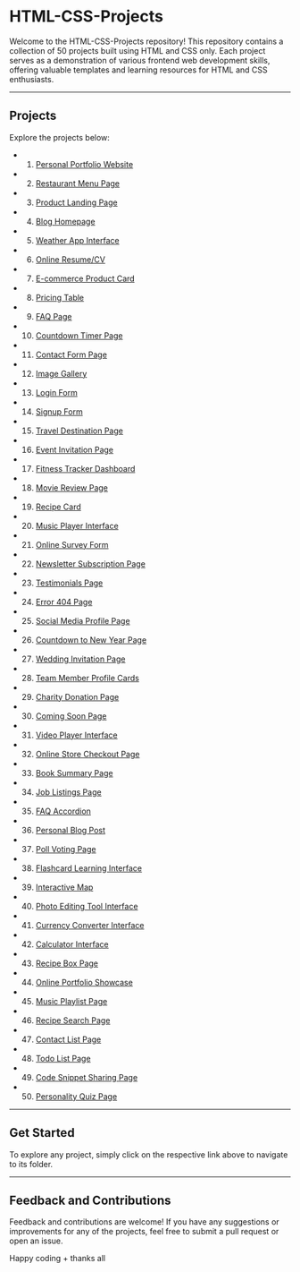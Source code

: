 # HTML-CSS-Projects

Welcome to the HTML-CSS-Projects repository! This repository contains a collection of 50 projects built using HTML and CSS only. Each project serves as a demonstration of various frontend web development skills, offering valuable templates and learning resources for HTML and CSS enthusiasts.

---

## Projects

Explore the projects below:

  - 1. [Personal Portfolio Website](Personal_Portfolio_Website)
  - 2. [Restaurant Menu Page](Restaurant_Menu_Page)
  - 3. [Product Landing Page](Product_Landing_Page)
  - 4. [Blog Homepage](Blog_Homepage)
  - 5. [Weather App Interface](Weather_App_Interface)
  - 6. [Online Resume/CV](Online_Resume_CV)
  - 7. [E-commerce Product Card](E-commerce_Product_Card)
  - 8. [Pricing Table](Pricing_Table)
  - 9. [FAQ Page](FAQ_Page)
  - 10. [Countdown Timer Page](Countdown_Timer_Page)
  - 11. [Contact Form Page](Contact_Form_Page)
  - 12. [Image Gallery](Image_Gallery)
  - 13. [Login Form](Login_Form)
  - 14. [Signup Form](Signup_Form)
  - 15. [Travel Destination Page](Travel_Destination_Page)
  - 16. [Event Invitation Page](Event_Invitation_Page)
  - 17. [Fitness Tracker Dashboard](Fitness_Tracker_Dashboard)
  - 18. [Movie Review Page](Movie_Review_Page)
  - 19. [Recipe Card](Recipe_Card)
  - 20. [Music Player Interface](Music_Player_Interface)
  - 21. [Online Survey Form](Online_Survey_Form)
  - 22. [Newsletter Subscription Page](Newsletter_Subscription_Page)
  - 23. [Testimonials Page](Testimonials_Page)
  - 24. [Error 404 Page](Error_404_Page)
  - 25. [Social Media Profile Page](Social_Media_Profile_Page)
  - 26. [Countdown to New Year Page](Countdown_to_New_Year_Page)
  - 27. [Wedding Invitation Page](Wedding_Invitation_Page)
  - 28. [Team Member Profile Cards](Team_Member_Profile_Cards)
  - 29. [Charity Donation Page](Charity_Donation_Page)
  - 30. [Coming Soon Page](Coming_Soon_Page)
  - 31. [Video Player Interface](Video_Player_Interface)
  - 32. [Online Store Checkout Page](Online_Store_Checkout_Page)
  - 33. [Book Summary Page](Book_Summary_Page)
  - 34. [Job Listings Page](Job_Listings_Page)
  - 35. [FAQ Accordion](FAQ_Accordion)
  - 36. [Personal Blog Post](Personal_Blog_Post)
  - 37. [Poll Voting Page](Poll_Voting_Page)
  - 38. [Flashcard Learning Interface](Flashcard_Learning_Interface)
  - 39. [Interactive Map](Interactive_Map)
  - 40. [Photo Editing Tool Interface](Photo_Editing_Tool_Interface)
  - 41. [Currency Converter Interface](Currency_Converter_Interface)
  - 42. [Calculator Interface](Calculator_Interface)
  - 43. [Recipe Box Page](Recipe_Box_Page)
  - 44. [Online Portfolio Showcase](Online_Portfolio_Showcase)
  - 45. [Music Playlist Page](Music_Playlist_Page)
  - 46. [Recipe Search Page](Recipe_Search_Page)
  - 47. [Contact List Page](Contact_List_Page)
  - 48. [Todo List Page](Todo_List_Page)
  - 49. [Code Snippet Sharing Page](Code_Snippet_Sharing_Page)
  - 50. [Personality Quiz Page](Personality_Quiz_Page)

---

## Get Started

To explore any project, simply click on the respective link above to navigate to its folder.

---

## Feedback and Contributions

Feedback and contributions are welcome! If you have any suggestions or improvements for any of the projects, feel free to submit a pull request or open an issue.

Happy coding + thanks all
